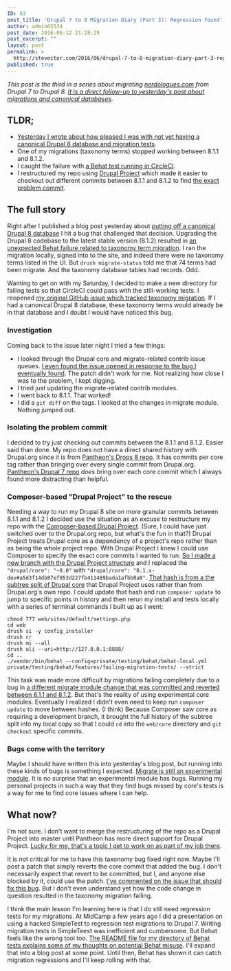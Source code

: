 ```yaml
---
ID: 53
post_title: 'Drupal 7 to 8 Migration Diary (Part 3): Regression found'
author: admin65534
post_date: 2016-06-12 21:28:29
post_excerpt: ""
layout: post
permalink: >
  http://stevector.com/2016/06/drupal-7-to-8-migration-diary-part-3-regression-found/
published: true
---
```

*This post is the third in a series about migrating [nerdologues.com](https://www.nerdologues.com/) from Drupal 7 to Drupal 8. [It is a direct follow-up to yesterday's post about migrations and canonical databases](http://stevector.com/2016/06/drupal-7-to-8-migration-diary-part-2-using-configuration-installer-to-delay-a-canonical-database/).*

## TLDR;
* [Yesterday I wrote about how pleased I was with not yet having a canonical Drupal 8 database and migration tests](http://stevector.com/2016/06/drupal-7-to-8-migration-diary-part-2-using-configuration-installer-to-delay-a-canonical-database/).
* One of my migrations (taxonomy terms) stopped working between 8.1.1 and 8.1.2.
* I caught the failure with [a Behat test running in CircleCI](https://circleci.com/gh/stevector/nerdologues-d8/245).
* I restructured my repo using [Drupal Project](https://github.com/drupal-composer/drupal-project) which made it easier to checkout out different commits between 8.1.1 and 8.1.2 to find [the exact problem commit](https://www.drupal.org/node/2692373#comment-11192739).

## The full story
Right after I published a blog post yesterday about [putting off a canonical Drupal 8 database](http://stevector.com/2016/06/drupal-7-to-8-migration-diary-part-2-using-configuration-installer-to-delay-a-canonical-database/) I hit a bug that challenged that decision. Upgrading the Drupal 8 codebase to the latest stable version (8.1.2) resulted in [an unexpected Behat failure related to taxonomy term migration](https://circleci.com/gh/stevector/nerdologues-d8/245). I ran the migration locally, signed into to the site, and indeed there were no taxonomy terms listed in the UI. But `drush migrate-status` told me that 74 terms had been migrate. And the taxonomy database tables had records. Odd.

Wanting to get on with my Saturday, I decided to make a new directory for failing tests so that CircleCI could pass with the still-working tests. I reopened [my original GitHub issue which tracked taxonomy migration](https://github.com/stevector/nerdologues-d8/issues/9#issuecomment-225392100). If I had a canonical Drupal 8 database, these taxonomy terms would already be in that database and I doubt I would have noticed this bug.

### Investigation

Coming back to the issue later night I tried a few things:

* I looked through the Drupal core and migrate-related contrib issue queues. [I even found the issue opened in response to the bug I eventually found](https://www.drupal.org/node/2744639). The patch didn't work for me. Not realizing how close I was to the problem, I kept digging.
* I tried just updating the migrate-related contrib modules.
* I went back to 8.1.1. That worked!
* I did a `git diff` on the tags. I looked at the changes in migrate module. Nothing jumped out.

### Isolating the problem commit

I decided to try just checking out commits between the 8.1.1 and 8.1.2. Easier said than done. My repo does not have a direct shared history with Drupal.org since it is from [Pantheon's Drops 8 repo](https://github.com/pantheon-systems/drops-8/commits/master). It has commits per core tag rather than bringing over every single commit from Drupal.org. [Pantheon's Drupal 7 repo](https://github.com/pantheon-systems/drops-7/commits/master) *does* bring over each core commit which I always found more distracting than helpful.

### Composer-based "Drupal Project" to the rescue

Needing a way to run my Drupal 8 site on more granular commits between 8.1.1 and 8.1.2 I decided use the situation as an excuse to restructure my repo with the [Composer-based Drupal Project](https://github.com/drupal-composer/drupal-project). (Sure, I could have just switched over to the Drupal.org repo, but what's the fun in that?) Drupal Project treats Drupal core as a dependency of a project's repo rather than as being the whole project repo. With Drupal Project I knew I could use Composer to specify the exact core commits I wanted to run. [So I made a new branch with the Drupal Project structure](https://github.com/stevector/nerdologues-d8/pull/108) and I replaced the `"drupal/core": "~8.0"` with `"drupal/core": "8.1.x-dev#a5d3f14db87ef953d227fb411489bada1afbb0a8"`. [That hash is from a the subtree split of Drupal core](https://github.com/drupal-composer/drupal-core) that Drupal Project uses rather than from Drupal.org's own repo. I could update that hash  and run `composer update` to jump to specific points in history and then rerun my install and tests locally with a series of terminal commands I built up as I went:

```
chmod 777 web/sites/default/settings.php
cd web
drush si -y config_installer
drush cr
drush mi --all
drush uli --uri=http://127.0.0.1:8888/
cd ..
./vendor/bin/behat --config=private/testing/behat/behat-local.yml   private/testing/behat/features/failing-migration-tests/ --strict
```

This task was made more difficult by migrations failing completely due to a bug in [a different migrate module change that was committed and reverted between 8.1.1 and 8.1.2](https://www.drupal.org/node/2694391). But that's the reality of using experimental core modules. Eventually I realized I didn't even need to keep run `composer update` to move between hashes. (I think) Because Composer saw core as requiring a development branch, it brought the full history of the subtree split into my local copy so that I could `cd` into the `web/core` directory and `git checkout` specific commits.

### Bugs come with the territory

Maybe I should have written this into yesterday's blog post, but running into these kinds of bugs is something I expected. [Migrate is still an experimental module](https://www.drupal.org/core/experimental). It is no surprise that an experimental module has bugs. Running my personal projects in such a way that they find bugs missed by core's tests is a way for me to find core issues where I can help.

## What now?

I'm not sure. I don't want to merge the restructuring of the repo as a Drupal Project into master until Pantheon has more direct support for Drupal Project. [Lucky for me, that's a topic I get to work on as part of my job there](https://github.com/pantheon-systems/documentation/issues/1620).

It is not critical for me to have this taxonomy bug fixed right now. Maybe I'll post a patch that simply reverts the core commit that added the bug. I don't necessarily expect that revert to be committed, but I, and anyone else blocked by it, could use the patch. [I've commented on the issue that should fix this bug](https://www.drupal.org/node/2744639#comment-11286811). But I don't even understand yet how the code change in question resulted in the taxonomy migration failing.

I think the main lesson I'm learning here is that I do still need regression tests for my migrations. At MidCamp a few years ago I did a presentation on using a hacked SimpleTest to regression test migrations to Drupal 7. Writing migration tests in SimpleTeest was inefficient and cumbersome. But Behat feels like the wrong tool too. [The README file for my directory of Behat tests explains some of my thoughts on potential Behat misuse](https://github.com/stevector/nerdologues-d8/blob/2c46df8e61e873bf18144ee5720c02f45a657126/private/testing/behat/features/README.md). I'll expand that into a blog post at some point. Until then, Behat has shown it can catch migration regressions and I'll keep rolling with that.